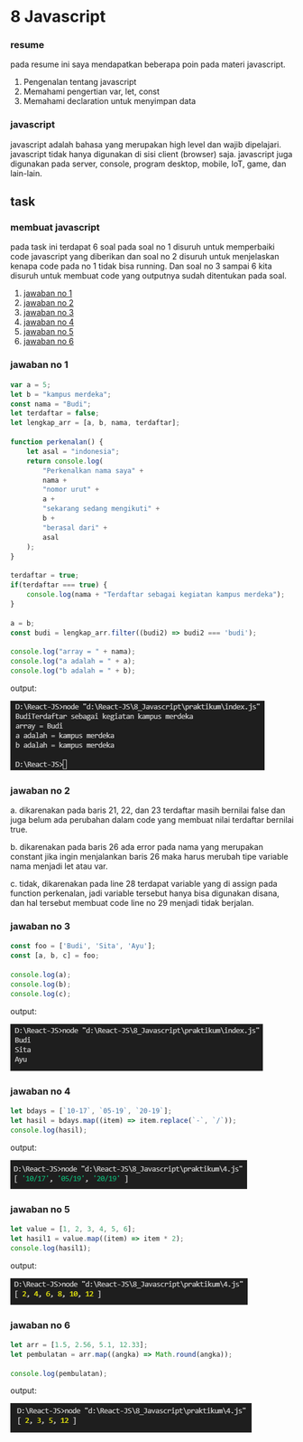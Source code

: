 # 8 Javascript
### resume
pada resume ini saya mendapatkan beberapa poin pada materi javascript.
1. Pengenalan tentang javascript
2. Memahami pengertian var, let, const
3. Memahami declaration untuk menyimpan data

### javascript
javascript adalah bahasa yang merupakan high level dan wajib dipelajari. javascript tidak hanya digunakan di sisi client (browser) saja. javascript juga digunakan pada server, console, program desktop, mobile, IoT, game, dan lain-lain.

## task
### membuat javascript
pada task ini terdapat 6 soal pada soal no 1 disuruh untuk memperbaiki code javascript yang diberikan dan soal no 2 disuruh untuk menjelaskan kenapa code pada no 1 tidak bisa running. Dan soal no 3 sampai 6 kita disuruh untuk membuat code yang outputnya sudah ditentukan pada soal.

1. [jawaban no 1](#jawaban-no-1)
2. [jawaban no 2](#jawaban-no-2)
3. [jawaban no 3](#jawaban-no-3)
4. [jawaban no 4](#jawaban-no-4)
5. [jawaban no 5](#jawaban-no-5)
6. [jawaban no 6](#jawaban-no-6)

### jawaban no 1
```javascript
var a = 5;
let b = "kampus merdeka";
const nama = "Budi";
let terdaftar = false;
let lengkap_arr = [a, b, nama, terdaftar];

function perkenalan() {
    let asal = "indonesia";
    return console.log(
        "Perkenalkan nama saya" +
        nama +
        "nomor urut" +
        a +
        "sekarang sedang mengikuti" +
        b +
        "berasal dari" +
        asal
    );
}

terdaftar = true;
if(terdaftar === true) {
    console.log(nama + "Terdaftar sebagai kegiatan kampus merdeka");
}

a = b;
const budi = lengkap_arr.filter((budi2) => budi2 === 'budi');

console.log("array = " + nama);
console.log("a adalah = " + a);
console.log("b adalah = " + b);
```

output:

![no1](./screenshot/no1.PNG)

### jawaban no 2
a. dikarenakan pada baris 21, 22, dan 23 terdaftar masih bernilai false dan juga belum ada perubahan dalam code yang membuat nilai terdaftar bernilai true.

b. dikarenakan pada baris 26 ada error pada nama yang merupakan constant jika ingin menjalankan baris 26 maka harus merubah tipe variable nama menjadi let atau var.

c. tidak, dikarenakan pada line 28 terdapat variable yang di assign pada function perkenalan, jadi variable tersebut hanya bisa digunakan disana, dan hal tersebut membuat code line no 29 menjadi tidak berjalan.

### jawaban no 3
```javascript
const foo = ['Budi', 'Sita', 'Ayu'];
const [a, b, c] = foo;

console.log(a);
console.log(b);
console.log(c);
```

output:

![no3](./screenshot/no3.PNG)

### jawaban no 4
```javascript
let bdays = [`10-17`, `05-19`, `20-19`];
let hasil = bdays.map((item) => item.replace(`-`, `/`));
console.log(hasil);
```

output:

![no4](./screenshot/no4.PNG)

### jawaban no 5
```javascript
let value = [1, 2, 3, 4, 5, 6];
let hasil1 = value.map((item) => item * 2);
console.log(hasil1);
```

output:

![no5](./screenshot/no5.PNG)

### jawaban no 6
```javascript
let arr = [1.5, 2.56, 5.1, 12.33];
let pembulatan = arr.map((angka) => Math.round(angka));

console.log(pembulatan);
```

output:

![no6](./screenshot/no6.PNG)